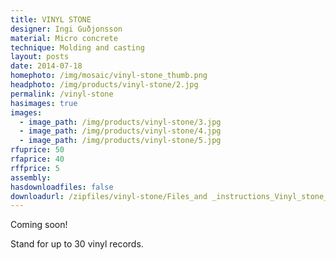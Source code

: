 ```yaml
---
title: VINYL STONE
designer: Ingi Guðjonsson
material: Micro concrete
technique: Molding and casting
layout: posts
date: 2014-07-18
homephoto: /img/mosaic/vinyl-stone_thumb.png
headphoto: /img/products/vinyl-stone/2.jpg
permalink: /vinyl-stone
hasimages: true
images:  
  - image_path: /img/products/vinyl-stone/3.jpg
  - image_path: /img/products/vinyl-stone/4.jpg
  - image_path: /img/products/vinyl-stone/5.jpg
rfuprice: 50
rfaprice: 40
rffprice: 5
assembly: 
hasdownloadfiles: false
downloadurl: /zipfiles/vinyl-stone/Files_and _instructions_Vinyl_stone_by_Ingi_Gudjonsson.zip
---
```


Coming soon!

Stand for up to 30 vinyl records. 


